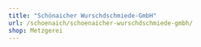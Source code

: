 ```yaml
---
title: "Schönaicher Wurschdschmiede-GmbH"
url: /schoenaich/schoenaicher-wurschdschmiede-gmbh/
shop: Metzgerei
---
```

